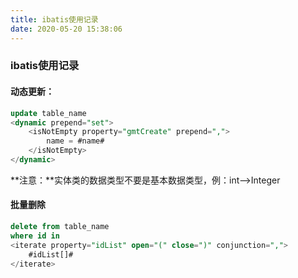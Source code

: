 ```yaml
---
title: ibatis使用记录
date: 2020-05-20 15:38:06
---
```



### ibatis使用记录
#### 动态更新：
```sql
update table_name
<dynamic prepend="set">
	<isNotEmpty property="gmtCreate" prepend=",">
		name = #name#
	</isNotEmpty>
</dynamic>
```
**注意：**实体类的数据类型不要是基本数据类型，例：int-->Integer
#### 批量删除
```sql
delete from table_name
where id in
<iterate property="idList" open="(" close=")" conjunction=",">
	#idList[]#
</iterate>
```
